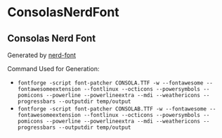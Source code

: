 # ConsolasNerdFont
## Consolas Nerd Font
Generated by [nerd-font](https://github.com/ryanoasis/nerd-fonts)

Command Used for Generation:

- `fontforge -script font-patcher CONSOLA.TTF -w --fontawesome --fontawesomeextension --fontlinux --octicons --powersymbols --pomicons --powerline --powerlineextra --mdi --weathericons --progressbars --outputdir temp/output`
- `fontforge -script font-patcher CONSOLAB.TTF -w --fontawesome --fontawesomeextension --fontlinux --octicons --powersymbols --pomicons --powerline --powerlineextra --mdi --weathericons --progressbars --outputdir temp/output`
